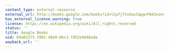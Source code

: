```yaml
---
content_type: external-resource
external_url: http://books.google.com/books?id=lCpfjtYu5wsC&pg=PA43=onepage
has_external_license_warning: true
license: https://en.wikipedia.org/wiki/All_rights_reserved
status: ''
title: Google Books
uid: b9a01375-3901-48a9-8bc1-fd52e9d46ada
wayback_url: ''
---
```

